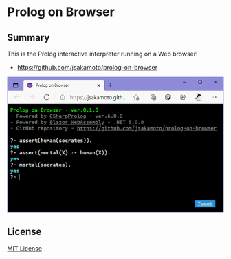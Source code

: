 # Prolog on Browser

## Summary

This is the Prolog interactive interpreter running on a Web browser!

- https://github.com/jsakamoto/prolog-on-browser

[![fig.1](PrologOnBrowser/wwwroot/images/social-preview.png)](https://github.com/jsakamoto/prolog-on-browser)

## License

[MIT License](LICENSE)